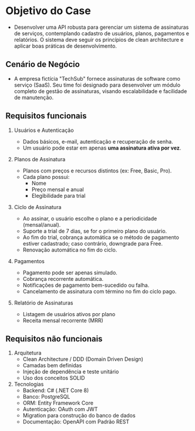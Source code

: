 # Objetivo do Case
* Desenvolver uma API robusta para gerenciar um sistema de assinaturas de serviços,
contemplando cadastro de usuários, planos, pagamentos e relatórios. O sistema deve
seguir os princípios de clean architecture e aplicar boas práticas de desenvolvimento.

## Cenário de Negócio
* A empresa fictícia "TechSub" fornece assinaturas de software como serviço (SaaS). Seu
time foi designado para desenvolver um módulo completo de gestão de assinaturas,
visando escalabilidade e facilidade de manutenção.

## Requisitos funcionais
1. Usuários e Autenticação
    * Dados básicos, e-mail, autenticação e recuperação de senha.
    * Um usuário pode estar em apenas **uma assinatura ativa por vez**.

2. Planos de Assinatura
    * Planos com preços e recursos distintos (ex: Free, Basic, Pro).
    * Cada plano possui:
        * Nome
        * Preço mensal e anual
        * Elegibilidade para trial

3. Ciclo de Assinatura
    * Ao assinar, o usuário escolhe o plano e a periodicidade (mensal/anual).
    * Suporte a trial de 7 dias, se for o primeiro plano do usuário.
    * Ao fim do trial, cobrança automática se o método de pagamento estiver cadastrado;
    caso contrário, downgrade para Free.
    * Renovação automática no fim do ciclo.

4. Pagamentos
    * Pagamento pode ser apenas simulado.
    * Cobrança recorrente automática.
    * Notificações de pagamento bem-sucedido ou falha.
    * Cancelamento de assinatura com término no fim do ciclo pago.

5. Relatório de Assinaturas
    * Listagem de usuários ativos por plano
    * Receita mensal recorrente (MRR)

## Requisitos não funcionais
1. Arquitetura
    * Clean Architecture / DDD (Domain Driven Design)
    * Camadas bem definidas
    * Injeção de dependência e teste unitário
    * Uso dos conceitos SOLID
2. Tecnologias
    * Backend: C# (.NET Core 8)
    * Banco: PostgreSQL
    * ORM: Entity Framework Core
    * Autenticação: OAuth com JWT
    * Migration para construção do banco de dados
    * Documentação: OpenAPI com Padrão REST